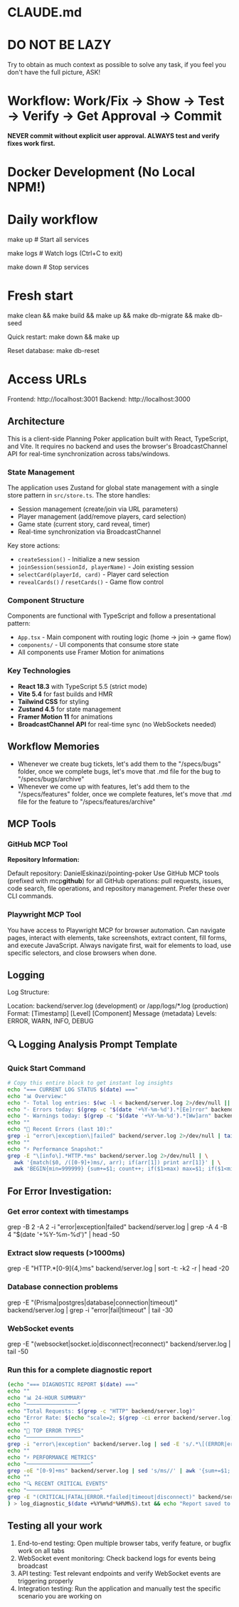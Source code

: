 # CLAUDE.md

# DO NOT BE LAZY

Try to obtain as much context as possible to solve any task, if you feel you don't have the full picture, ASK!

# Workflow: Work/Fix → Show → Test → Verify → Get Approval → Commit

**NEVER commit without explicit user approval. ALWAYS test and verify fixes work first.**

# Docker Development (No Local NPM!)

# Daily workflow

make up # Start all services

make logs # Watch logs (Ctrl+C to exit)

make down # Stop services

# Fresh start

make clean && make build && make up && make db-migrate && make db-seed

Quick restart: make down && make up

Reset database: make db-reset

# Access URLs

Frontend: http://localhost:3001
Backend: http://localhost:3000

## Architecture

This is a client-side Planning Poker application built with React, TypeScript, and Vite. It requires no backend and uses the browser's BroadcastChannel API for real-time synchronization across tabs/windows.

### State Management

The application uses Zustand for global state management with a single store pattern in `src/store.ts`. The store handles:

- Session management (create/join via URL parameters)
- Player management (add/remove players, card selection)
- Game state (current story, card reveal, timer)
- Real-time synchronization via BroadcastChannel

Key store actions:

- `createSession()` - Initialize a new session
- `joinSession(sessionId, playerName)` - Join existing session
- `selectCard(playerId, card)` - Player card selection
- `revealCards()` / `resetCards()` - Game flow control

### Component Structure

Components are functional with TypeScript and follow a presentational pattern:

- `App.tsx` - Main component with routing logic (home → join → game flow)
- `components/` - UI components that consume store state
- All components use Framer Motion for animations

### Key Technologies

- **React 18.3** with TypeScript 5.5 (strict mode)
- **Vite 5.4** for fast builds and HMR
- **Tailwind CSS** for styling
- **Zustand 4.5** for state management
- **Framer Motion 11** for animations
- **BroadcastChannel API** for real-time sync (no WebSockets needed)

## Workflow Memories

- Whenever we create bug tickets, let's add them to the "/specs/bugs" folder, once we complete bugs, let's move that .md file for the bug to "/specs/bugs/archive"
- Whenever we come up with features, let's add them to the "/specs/features" folder, once we complete features, let's move that .md file for the feature to "/specs/features/archive"

## MCP Tools

### GitHub MCP Tool

**Repository Information:**

Default repository: DanielEskinazi/pointing-poker
Use GitHub MCP tools (prefixed with mcp**github**) for all GitHub operations: pull requests, issues, code search, file operations, and repository management. Prefer these over CLI commands.

### Playwright MCP Tool

You have access to Playwright MCP for browser automation. Can navigate pages, interact with elements, take screenshots, extract content, fill forms, and execute JavaScript. Always navigate first, wait for elements to load, use specific selectors, and close browsers when done.

## Logging

Log Structure:

Location: backend/server.log (development) or /app/logs/\*.log (production)
Format: [Timestamp] [Level] [Component] Message {metadata}
Levels: ERROR, WARN, INFO, DEBUG

## 🔍 Logging Analysis Prompt Template

### Quick Start Command

```bash
# Copy this entire block to get instant log insights
echo "=== CURRENT LOG STATUS $(date) ==="
echo "📊 Overview:"
echo "- Total log entries: $(wc -l < backend/server.log 2>/dev/null || echo 'No log file found')"
echo "- Errors today: $(grep -c "$(date '+%Y-%m-%d').*[Ee]rror" backend/server.log 2>/dev/null || echo '0')"
echo "- Warnings today: $(grep -c "$(date '+%Y-%m-%d').*[Ww]arn" backend/server.log 2>/dev/null || echo '0')"
echo ""
echo "🚨 Recent Errors (last 10):"
grep -i "error\|exception\|failed" backend/server.log 2>/dev/null | tail -10 || echo "No errors found"
echo ""
echo "⚡ Performance Snapshot:"
grep -E "\[info\].*HTTP.*ms" backend/server.log 2>/dev/null | \
  awk '{match($0, /([0-9]+)ms/, arr); if(arr[1]) print arr[1]}' | \
  awk 'BEGIN{min=999999} {sum+=$1; count++; if($1>max) max=$1; if($1<min) min=$1} END {if(count>0) print "Requests:", count, "| Avg:", int(sum/count) "ms | Min:", min "ms | Max:", max "ms"; else print "No performance data"}' || echo "No performance metrics found"
```

## For Error Investigation:

### Get error context with timestamps

grep -B 2 -A 2 -i "error\|exception\|failed" backend/server.log | grep -A 4 -B 4 "$(date '+%Y-%m-%d')" | head -50

### Extract slow requests (>1000ms)

grep -E "HTTP.\*[0-9]{4,}ms" backend/server.log | sort -t: -k2 -r | head -20

### Database connection problems

grep -E "(Prisma|postgres|database|connection|timeout)" backend/server.log | grep -i "error\|fail\|timeout" | tail -30

### WebSocket events

grep -E "(websocket|socket\.io|disconnect|reconnect)" backend/server.log | tail -50

### Run this for a complete diagnostic report

```bash
(echo "=== DIAGNOSTIC REPORT $(date) ==="
echo ""
echo "📊 24-HOUR SUMMARY"
echo "────────────────"
echo "Total Requests: $(grep -c "HTTP" backend/server.log)"
echo "Error Rate: $(echo "scale=2; $(grep -ci error backend/server.log) * 100 / $(wc -l < backend/server.log)" | bc)%"
echo ""
echo "🔴 TOP ERROR TYPES"
echo "─────────────────"
grep -i "error\|exception" backend/server.log | sed -E 's/.*\[(ERROR|error)\][ :]*//' | cut -d' ' -f1-5 | sort | uniq -c | sort -nr | head -5
echo ""
echo "⚡ PERFORMANCE METRICS"
echo "────────────────────"
grep -oE "[0-9]+ms" backend/server.log | sed 's/ms//' | awk '{sum+=$1; sumsq+=$1*$1; n++} END {if(n>0){mean=sum/n; print "Average Response: " int(mean) "ms"; print "Std Deviation: " int(sqrt(sumsq/n - mean*mean)) "ms"}}'
echo ""
echo "🔍 RECENT CRITICAL EVENTS"
echo "───────────────────────"
grep -E "(CRITICAL|FATAL|ERROR.*failed|timeout|disconnect)" backend/server.log | tail -5
) > log_diagnostic_$(date +%Y%m%d*%H%M%S).txt && echo "Report saved to: log_diagnostic*$(date +%Y%m%d\_%H%M%S).txt"
```

## Testing all your work

1. End-to-end testing: Open multiple browser tabs, verify feature, or bugfix work on all tabs
2. WebSocket event monitoring: Check backend logs for events being broadcast
3. API testing: Test relevant endpoints and verify WebSocket events are triggering properly
4. Integration testing: Run the application and manually test the specific scenario you are working on
